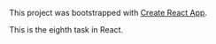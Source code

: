 This project was bootstrapped with [Create React App](https://github.com/facebook/create-react-app).

This is the eighth task in React.